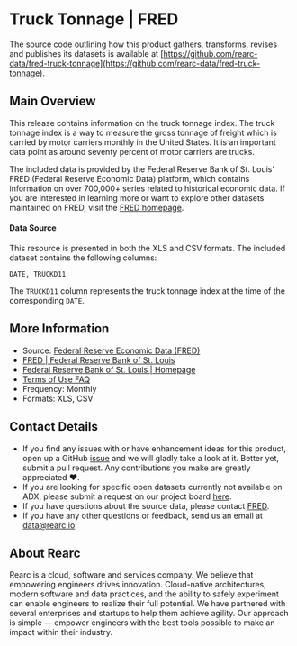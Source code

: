 Truck Tonnage | FRED
========================= 

The source code outlining how this product gathers, transforms, revises and publishes its datasets is available at [https://github.com/rearc-data/fred-truck-tonnage](https://github.com/rearc-data/fred-truck-tonnage).

## Main Overview

This release contains information on the truck tonnage index. The truck tonnage index is a way to measure the gross tonnage of freight which is carried by motor carriers monthly in the United States. It is an important data point as around seventy percent of motor carriers are trucks.

The included data is provided by the Federal Reserve Bank of St. Louis' FRED (Federal Reserve Economic Data) platform, which contains information on over 700,000+ series related to historical economic data. If you are interested in learning more or want to explore other datasets maintained on FRED, visit the [FRED homepage](https://fred.stlouisfed.org/).


#### Data Source

This resource is presented in both the XLS and CSV formats. The included dataset contains the following columns:

`DATE, TRUCKD11`

The `TRUCKD11` column represents the truck tonnage index at the time of the corresponding `DATE`.  


## More Information
- Source: [Federal Reserve Economic Data (FRED)](https://fred.stlouisfed.org/series/TRUCKD11)
- [FRED | Federal Reserve Bank of St. Louis](https://fred.stlouisfed.org/)
- [Federal Reserve Bank of St. Louis | Homepage](https://www.stlouisfed.org/)
- [Terms of Use FAQ](https://fred.stlouisfed.org/legal/)
- Frequency: Monthly
- Formats: XLS, CSV

## Contact Details
- If you find any issues with or have enhancement ideas for this product, open up a GitHub [issue](https://github.com/rearc-data/fred-truck-tonnage/issues) and we will gladly take a look at it. Better yet, submit a pull request. Any contributions you make are greatly appreciated :heart:.
- If you are looking for specific open datasets currently not available on ADX, please submit a request on our project board [here](https://github.com/rearc-data/covid-datasets-aws-data-exchange/projects/1).
- If you have questions about the source data, please contact [FRED](https://fred.stlouisfed.org/contactus/).
- If you have any other questions or feedback, send us an email at data@rearc.io.

## About Rearc
Rearc is a cloud, software and services company. We believe that empowering engineers drives innovation. Cloud-native architectures, modern software and data practices, and the ability to safely experiment can enable engineers to realize their full potential. We have partnered with several enterprises and startups to help them achieve agility. Our approach is simple — empower engineers with the best tools possible to make an impact within their industry.
